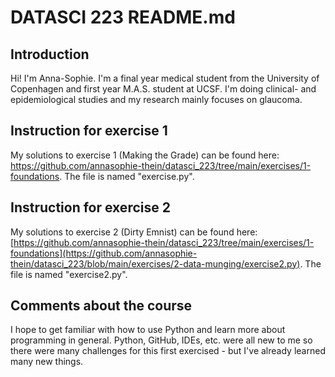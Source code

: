 # DATASCI 223 README.md

## Introduction
Hi! I'm Anna-Sophie. I'm a final year medical student from the University of Copenhagen and first year M.A.S. student at UCSF. I'm doing clinical- and epidemiological studies and my research mainly focuses on glaucoma.

## Instruction for exercise 1 
My solutions to exercise 1 (Making the Grade) can be found here: https://github.com/annasophie-thein/datasci_223/tree/main/exercises/1-foundations. The file is named "exercise.py".

## Instruction for exercise 2
My solutions to exercise 2 (Dirty Emnist) can be found here: [https://github.com/annasophie-thein/datasci_223/tree/main/exercises/1-foundations](https://github.com/annasophie-thein/datasci_223/blob/main/exercises/2-data-munging/exercise2.py). The file is named "exercise2.py".

## Comments about the course
I hope to get familiar with how to use Python and learn more about programming in general. Python, GitHub, IDEs, etc. were all new to me so there were many challenges for this first exercised - but I've already learned many new things. 
